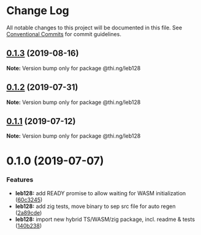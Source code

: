 # Change Log

All notable changes to this project will be documented in this file.
See [Conventional Commits](https://conventionalcommits.org) for commit guidelines.

## [0.1.3](https://github.com/thi-ng/umbrella/compare/@thi.ng/leb128@0.1.2...@thi.ng/leb128@0.1.3) (2019-08-16)

**Note:** Version bump only for package @thi.ng/leb128





## [0.1.2](https://github.com/thi-ng/umbrella/compare/@thi.ng/leb128@0.1.1...@thi.ng/leb128@0.1.2) (2019-07-31)

**Note:** Version bump only for package @thi.ng/leb128





## [0.1.1](https://github.com/thi-ng/umbrella/compare/@thi.ng/leb128@0.1.0...@thi.ng/leb128@0.1.1) (2019-07-12)

**Note:** Version bump only for package @thi.ng/leb128





# 0.1.0 (2019-07-07)


### Features

* **leb128:** add READY promise to allow waiting for WASM initialization ([60c3245](https://github.com/thi-ng/umbrella/commit/60c3245))
* **leb128:** add zig tests, move binary to sep src file for auto regen ([2a89cde](https://github.com/thi-ng/umbrella/commit/2a89cde))
* **leb128:** import new hybrid TS/WASM/zig package, incl. readme & tests ([140b238](https://github.com/thi-ng/umbrella/commit/140b238))
